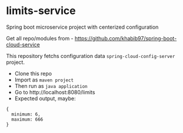 # limits-service
Spring boot microservice project with centerized configuration

Get all repo/modules from - https://github.com/khabib97/spring-boot-cloud-service

This repository fetchs configuration data `spring-cloud-config-server` project.

- Clone this repo
- Import as `maven project`
- Then run as `java application`
- Go to http://localhost:8080/limits 
- Expected output, maybe:
```
{
  minimum: 6,
  maximum: 666
}
```
